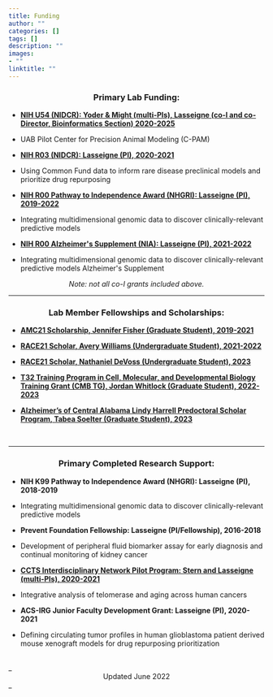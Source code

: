 ```yaml
---
title: Funding
author: ""
categories: []
tags: []
description: ""
images:
- ""
linktitle: ""
---
```


### <center>Primary Lab Funding:</center>

* __<a href="https://projectreporter.nih.gov/project_info_description.cfm?aid=10131930&icde=52475269&ddparam=&ddvalue=&ddsub=&cr=11&csb=default&cs=ASC&pball=" target="_blank">NIH U54 (NIDCR): Yoder & Might (multi-PIs), Lasseigne (co-I and co-Director, Bioinformatics Section) 2020-2025</a>__
 * UAB Pilot Center for Precision Animal Modeling (C-PAM)
 
* __<a href="https://projectreporter.nih.gov/project_info_description.cfm?aid=10105688&icde=52475141&ddparam=&ddvalue=&ddsub=&cr=2&csb=default&cs=ASC&MMOpt=" target="_blank">NIH R03 (NIDCR): Lasseigne (PI), 2020-2021</a>__
 * Using Common Fund data to inform rare disease preclinical models and prioritize drug repurposing 
 
* __<a href="https://projectreporter.nih.gov/project_info_description.cfm?aid=9936223&icde=52475141&ddparam=&ddvalue=&ddsub=&cr=1&csb=default&cs=ASC&pball=" target="_blank">NIH R00 Pathway to Independence Award (NHGRI): Lasseigne (PI), 2019-2022</a>__               
 * Integrating multidimensional genomic data to discover clinically-relevant predictive models
 
* __<a href="https://reporter.nih.gov/search/NEwpECgWQEWUazjfXlLIdQ/project-details/10286414#details" target="_blank">NIH R00 Alzheimer's Supplement (NIA): Lasseigne (PI), 2021-2022</a>__
 * Integrating multidimensional genomic data to discover clinically-relevant predictive models Alzheimer's Supplement


_<center>Note: not all co-I grants included above.</center>_

---

### <center>Lab Member Fellowships and Scholarships:</center>

* __<a href="https://sites.uab.edu/amc21scholarsprogram/scholars/" target="_blank">AMC21 Scholarship, Jennifer Fisher (Graduate Student), 2019-2021</a>__

* __<a href="https://www.uab.edu/cas/cancerbiology/images/documents/RACE_21_Application_Student_11-11-20_revision.pdf" target="_blank">RACE21 Scholar, Avery Williams (Undergraduate Student), 2021-2022</a>__

* __<a href="https://www.uab.edu/cas/cancerbiology/images/documents/RACE_21_Application_Student_11-11-20_revision.pdf" target="_blank">RACE21 Scholar, Nathaniel DeVoss (Undergraduate Student), 2023</a>__

* __<a href="https://www.uab.edu/medicine/cdib/research/opportunities" target="_blank"> T32 Training Program in Cell, Molecular, and Developmental Biology Training Grant (CMB TG), Jordan Whitlock (Graduate Student), 2022-2023</a>__

* __<a href="https://www.uab.edu/medicine/cnet/training/aca-scholar" target="_blank"> Alzheimer’s of Central Alabama Lindy Harrell Predoctoral Scholar Program, Tabea Soelter (Graduate Student), 2023</a>__
<br>

---

### <center>Primary Completed Research Support:</center>

* __NIH K99 Pathway to Independence Award (NHGRI): Lasseigne (PI), 2018-2019__	               
 * Integrating multidimensional genomic data to discover clinically-relevant predictive models

* __Prevent Foundation Fellowship: Lasseigne (PI/Fellowship), 2016-2018__				                     
 * Development of peripheral fluid biomarker assay for early diagnosis and continual monitoring of kidney cancer

* __<a href="https://www.uab.edu/ccts/news-events/news/pilots-2020" target="_blank">CCTS Interdisciplinary Network Pilot Program: Stern and Lasseigne (multi-PIs), 2020-2021</a>__

 * Integrative analysis of telomerase and aging across human cancers
 
* __ACS-IRG Junior Faculty Development Grant: Lasseigne (PI), 2020-2021__

 * Defining circulating tumor profiles in human glioblastoma patient derived mouse xenograft models for drug repurposing prioritization

<br>
_<center>Updated June 2022</center>_
